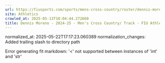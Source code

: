 ```yaml
---
url: https://fiusports.com/sports/mens-cross-country/roster/dennis-moreno/12758/
site: Athletics
crawled_at: 2025-05-13T10:04:44.272660
title: Dennis Moreno - 2024-25 - Men's Cross Country/ Track - FIU Athletics
---
```

normalized_at: 2025-05-22T17:17:23.060389
normalization_changes: Added trailing slash to directory path

Error generating fit markdown: '<' not supported between instances of 'int' and 'str'
